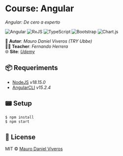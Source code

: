 # Course: Angular
*Angular: De cero a experto*  

![Angular][angular-badge]
![RxJS][rxjs-badge]
![TypeScript][typescript-badge]
![Bootstrap][bootstrap-badge]
![Chart.js][chartjs-badge]

👤 **Autor**: *Mauro Daniel Viveros (TRY Ubbe)*  
👨‍🏫 **Teacher**: *Fernando Herrera*  
🌐 **Site**: *[Udemy][udemy-link]*  

## 📦 Requeriments
- [NodeJS][nodejs] _v18.15.0_
- [AngularCLI][angularCLI] _v15.2.4_

## 📟 Setup
```bash
$ npm install
$ npm start
```

## 📜 License
MIT © [Mauro Daniel Viveros][github-profile]

[udemy-link]: https://www.udemy.com/course/angular-fernando-herrera
[github-profile]: https://github.com/maurodviveros
[nodejs]: https://nodejs.org
[angularCLI]: https://angular.io
[angular-badge]: https://img.shields.io/badge/angular-%23DD0031.svg?style=for-the-badge&logo=angular&logoColor=white
[rxjs-badge]: https://img.shields.io/badge/rxjs-%23B7178C.svg?style=for-the-badge&logo=reactivex&logoColor=white
[typescript-badge]: https://img.shields.io/badge/typescript-%23007ACC.svg?style=for-the-badge&logo=typescript&logoColor=white
[bootstrap-badge]: https://img.shields.io/badge/bootstrap-%23563D7C.svg?style=for-the-badge&logo=bootstrap&logoColor=white
[chartjs-badge]: https://img.shields.io/badge/chart.js-F5788D.svg?style=for-the-badge&logo=chart.js&logoColor=white
